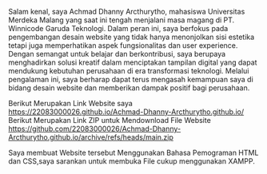 Salam kenal, saya Achmad Dhanny Arcthurytho, mahasiswa Universitas Merdeka Malang yang saat ini tengah menjalani masa magang di 
PT. Winnicode Garuda Teknologi. Dalam peran ini, saya berfokus pada pengembangan desain website yang tidak hanya menonjolkan 
sisi estetika tetapi juga memperhatikan aspek fungsionalitas dan user experience. 
Dengan semangat untuk belajar dan berkontribusi, saya berupaya menghadirkan solusi kreatif dalam menciptakan tampilan digital yang dapat mendukung kebutuhan perusahaan di era transformasi teknologi. 
Melalui pengalaman ini, saya berharap dapat terus mengasah kemampuan saya di bidang desain website dan memberikan dampak positif bagi perusahaan.

Berikut Merupakan Link Website saya https://22083000026.github.io/Achmad-Dhanny-Arcthurytho.github.io/
Berikut Merupakan Link ZIP untuk Mendownload File Website https://github.com/22083000026/Achmad-Dhanny-Arcthurytho.github.io/archive/refs/heads/main.zip

Saya membuat Website tersebut Menggunakan Bahasa Pemograman HTML dan CSS,saya sarankan untuk membuka File cukup menggunakan XAMPP.
